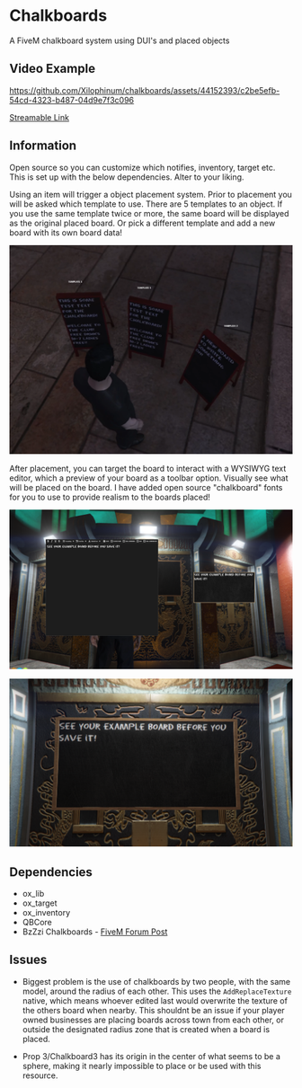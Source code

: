 Chalkboards
===
A FiveM chalkboard system using DUI's and placed objects

## Video Example

https://github.com/Xilophinum/chalkboards/assets/44152393/c2be5efb-54cd-4323-b487-04d9e7f3c096


[Streamable Link](https://streamable.com/heh9gg)

## Information
Open source so you can customize which notifies, inventory, target etc. This is set up with the below dependencies. Alter to your liking.

Using an item will trigger a object placement system. Prior to placement you will be asked which template to use. There are 5 templates to an object. If you use the same template twice or more, the same board will be displayed as the original placed board. Or pick a different template and add a new board with its own board data!

![Example](image.png)

After placement, you can target the board to interact with a WYSIWYG text editor, which a preview of your board as a toolbar option. Visually see what will be placed on the board. I have added open source "chalkboard" fonts for you to use to provide realism to the boards placed!

![Example](image-1.png)

![alt text](image-2.png)

## Dependencies
- ox_lib
- ox_target
- ox_inventory 
- QBCore
- BzZzi Chalkboards - [FiveM Forum Post](https://forum.cfx.re/t/props-free-chalkboards/5227369)

## Issues
- Biggest problem is the use of chalkboards by two people, with the same model, around the radius of each other. This uses the ``AddReplaceTexture`` native, which means whoever edited last would overwrite the texture of the others board when nearby. This shouldnt be an issue if your player owned businesses are placing boards across town from each other, or outside the designated radius zone that is created when a board is placed.

- Prop 3/Chalkboard3 has its origin in the center of what seems to be a sphere, making it nearly impossible to place or be used with this resource.
